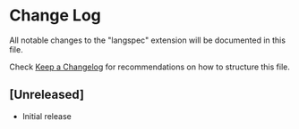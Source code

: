 # Change Log

All notable changes to the "langspec" extension will be documented in this file.

Check [Keep a Changelog](http://keepachangelog.com/) for recommendations on how to structure this file.

## [Unreleased]

- Initial release